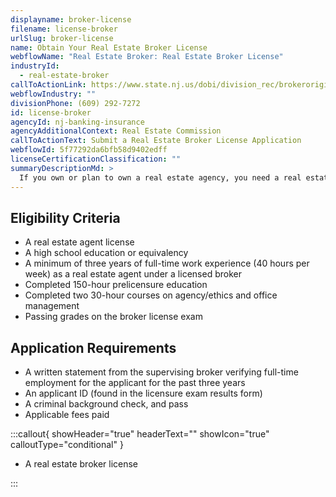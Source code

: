```yaml
---
displayname: broker-license
filename: license-broker
urlSlug: broker-license
name: Obtain Your Real Estate Broker License
webflowName: "Real Estate Broker: Real Estate Broker License"
industryId:
  - real-estate-broker
callToActionLink: https://www.state.nj.us/dobi/division_rec/brokeroriginalapplication.htm
webflowIndustry: ""
divisionPhone: (609) 292-7272
id: license-broker
agencyId: nj-banking-insurance
agencyAdditionalContext: Real Estate Commission
callToActionText: Submit a Real Estate Broker License Application
webflowId: 5f77292da6bfb58d9402edff
licenseCertificationClassification: ""
summaryDescriptionMd: >
  If you own or plan to own a real estate agency, you need a real estate broker license.
---
```


## Eligibility Criteria

- A real estate agent license
- A high school education or equivalency
- A minimum of three years of full-time work experience (40 hours per week) as a real estate agent under a licensed broker
- Completed 150-hour prelicensure education
- Completed two 30-hour courses on agency/ethics and office management
- Passing grades on the broker license exam

## Application Requirements

- A written statement from the supervising broker verifying full-time employment for the applicant for the past three years
- An applicant ID (found in the licensure exam results form)
- A criminal background check, and pass
- Applicable fees paid

:::callout{ showHeader="true" headerText="" showIcon="true" calloutType="conditional" }

- A real estate broker license

:::
